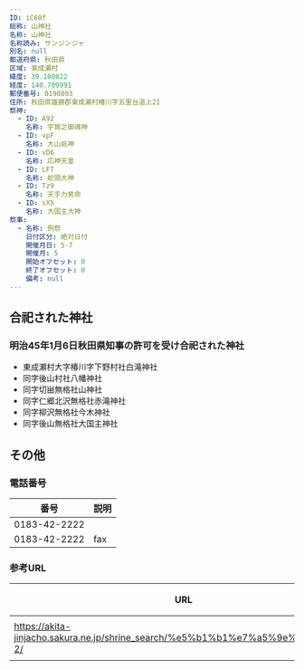 ```yaml
---
ID: iC60f
総称: 山神社
名称: 山神社
名称読み: サンジンジャ
別名: null
都道府県: 秋田県
区域: 東成瀬村
緯度: 39.100822
経度: 140.709991
郵便番号: 0190803
住所: 秋田県雄勝郡東成瀬村椿川字五里台道上21
祭神:
  - ID: A92
    名称: 宇賀之御魂神
  - ID: vpF
    名称: 大山祇神
  - ID: vD6
    名称: 応神天皇
  - ID: LFT
    名称: 蛇頭大神
  - ID: Tz9
    名称: 天手力男命
  - ID: sX5
    名称: 大国主大神
祭事:
  - 名称: 例祭
    日付区分: 絶対日付
    開催月日: 5-7
    開催月: 5
    開始オフセット: 0
    終了オフセット: 0
    備考: null
---
```


## 合祀された神社

### 明治45年1月6日秋田県知事の許可を受け合祀された神社

- 東成瀬村大字椿川字下野村社白滝神社
- 同字後山村社八幡神社
- 同字切畄無格社山神社
- 同字仁郷北沢無格社赤滝神社
- 同字柳沢無格社今木神社
- 同字後山無格社大国主神社

## その他

### 電話番号

| 番号         | 説明 |
| ------------ | ---- |
| 0183-42-2222 |      |
| 0183-42-2222 | fax  |

### 参考URL

| URL                                                                              | 説明   |
| -------------------------------------------------------------------------------- | ------ |
| https://akita-jinjacho.sakura.ne.jp/shrine_search/%e5%b1%b1%e7%a5%9e%e7%a4%be-2/ | 神社庁 |
